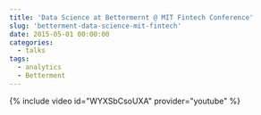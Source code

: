 ```yaml
---
title: 'Data Science at Bettermernt @ MIT Fintech Conference'
slug: 'betterment-data-science-mit-fintech'
date: 2015-05-01 00:00:00
categories:
  - talks
tags:
  - analytics
  - Betterment
---
```



{% include video id="WYXSbCsoUXA" provider="youtube" %}


